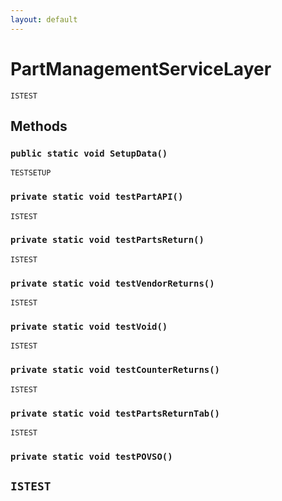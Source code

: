 ```yaml
---
layout: default
---
```

# PartManagementServiceLayer

`ISTEST`
## Methods
### `public static void SetupData()`

`TESTSETUP`
### `private static void testPartAPI()`

`ISTEST`
### `private static void testPartsReturn()`

`ISTEST`
### `private static void testVendorReturns()`

`ISTEST`
### `private static void testVoid()`

`ISTEST`
### `private static void testCounterReturns()`

`ISTEST`
### `private static void testPartsReturnTab()`

`ISTEST`
### `private static void testPOVSO()`

`ISTEST`
---
